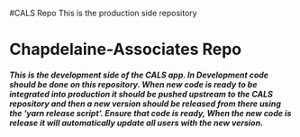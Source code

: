 #CALS Repo
This is the production side repository


# Chapdelaine-Associates Repo

##### This is the development side of the CALS app. In Development code should be done on this repository. When new code is ready to be integrated into production it should be pushed upstream to the CALS repository and then a new version should be released from there using the 'yarn release script'. Ensure that code is ready, When the new code is release it will automatically update all users with the new version.
